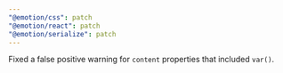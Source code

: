 ```yaml
---
"@emotion/css": patch
"@emotion/react": patch
"@emotion/serialize": patch
---
```


Fixed a false positive warning for `content` properties that included `var()`.
